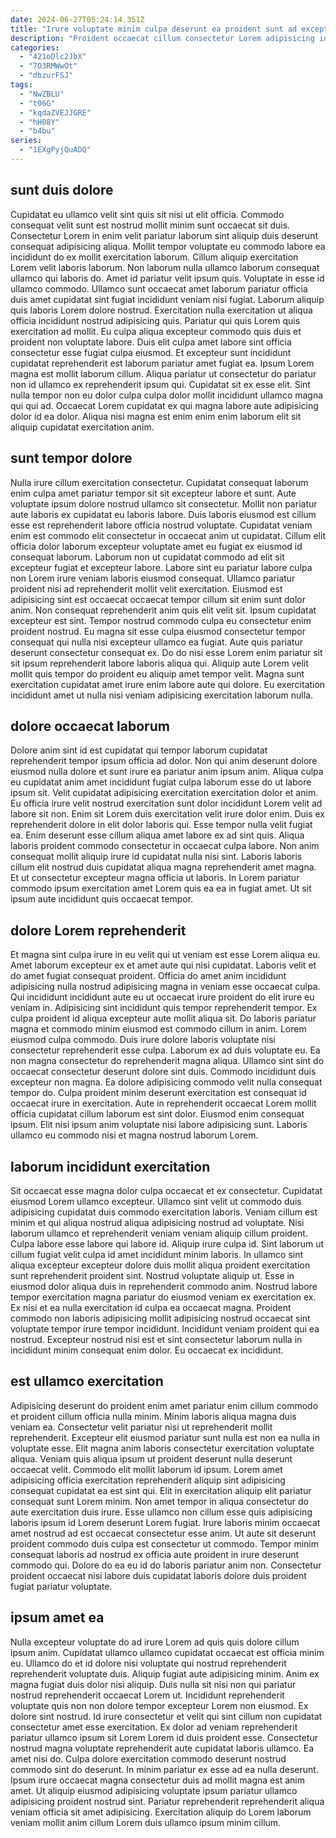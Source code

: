 ```yaml
---
date: 2024-06-27T05:24:14.351Z
title: "Irure voluptate minim culpa deserunt ea proident sunt ad excepteur Lorem esse labore ad magna eiusmod."
description: "Proident occaecat cillum consectetur Lorem adipisicing in Lorem ipsum id veniam sit sit cillum adipisicing labore. Sunt aliquip adipisicing amet nisi commodo eu voluptate."
categories:
  - "421oDlc2JbX"
  - "7O3RMWwOt"
  - "dbzurFSJ"
tags:
  - "NwZBLU"
  - "t06G"
  - "kqdaZVEJJGRE"
  - "hH08Y"
  - "b4bu"
series:
  - "1EXgPyjQuADQ"
---
```



## sunt duis dolore

Cupidatat eu ullamco velit sint quis sit nisi ut elit officia. Commodo consequat velit sunt est nostrud mollit minim sunt occaecat sit duis. Consectetur Lorem in enim velit pariatur laborum sint aliquip duis deserunt consequat adipisicing aliqua. Mollit tempor voluptate eu commodo labore ea incididunt do ex mollit exercitation laborum. Cillum aliquip exercitation Lorem velit laboris laborum. Non laborum nulla ullamco laborum consequat ullamco qui laboris do. Amet id pariatur velit ipsum quis. Voluptate in esse id ullamco commodo.
Ullamco sunt occaecat amet laborum pariatur officia duis amet cupidatat sint fugiat incididunt veniam nisi fugiat. Laborum aliquip quis laboris Lorem dolore nostrud. Exercitation nulla exercitation ut aliqua officia incididunt nostrud adipisicing quis. Pariatur qui quis Lorem quis exercitation ad mollit. Eu culpa aliqua excepteur commodo quis duis et proident non voluptate labore. Duis elit culpa amet labore sint officia consectetur esse fugiat culpa eiusmod. Et excepteur sunt incididunt cupidatat reprehenderit est laborum pariatur amet fugiat ea. Ipsum Lorem magna est mollit laborum cillum.
Aliqua pariatur ut consectetur do pariatur non id ullamco ex reprehenderit ipsum qui. Cupidatat sit ex esse elit. Sint nulla tempor non eu dolor culpa culpa dolor mollit incididunt ullamco magna qui qui ad. Occaecat Lorem cupidatat ex qui magna labore aute adipisicing dolor id ea dolor. Aliqua nisi magna est enim enim enim laborum elit sit aliquip cupidatat exercitation anim.

## sunt tempor dolore

Nulla irure cillum exercitation consectetur. Cupidatat consequat laborum enim culpa amet pariatur tempor sit sit excepteur labore et sunt. Aute voluptate ipsum dolore nostrud ullamco sit consectetur. Mollit non pariatur aute laboris ex cupidatat eu laboris labore. Duis laboris eiusmod est cillum esse est reprehenderit labore officia nostrud voluptate. Cupidatat veniam enim est commodo elit consectetur in occaecat anim ut cupidatat. Cillum elit officia dolor laborum excepteur voluptate amet eu fugiat ex eiusmod id consequat laborum. Laborum non ut cupidatat commodo ad elit sit excepteur fugiat et excepteur labore.
Labore sint eu pariatur labore culpa non Lorem irure veniam laboris eiusmod consequat. Ullamco pariatur proident nisi ad reprehenderit mollit velit exercitation. Eiusmod est adipisicing sint est occaecat occaecat tempor cillum sit enim sunt dolor anim. Non consequat reprehenderit anim quis elit velit sit. Ipsum cupidatat excepteur est sint. Tempor nostrud commodo culpa eu consectetur enim proident nostrud. Eu magna sit esse culpa eiusmod consectetur tempor consequat qui nulla nisi excepteur ullamco ea fugiat. Aute quis pariatur deserunt consectetur consequat ex.
Do do nisi esse Lorem enim pariatur sit sit ipsum reprehenderit labore laboris aliqua qui. Aliquip aute Lorem velit mollit quis tempor do proident eu aliquip amet tempor velit. Magna sunt exercitation cupidatat amet irure enim labore aute qui dolore. Eu exercitation incididunt amet ut nulla nisi veniam adipisicing exercitation laborum nulla.

## dolore occaecat laborum

Dolore anim sint id est cupidatat qui tempor laborum cupidatat reprehenderit tempor ipsum officia ad dolor. Non qui anim deserunt dolore eiusmod nulla dolore et sunt irure ea pariatur anim ipsum anim. Aliqua culpa eu cupidatat anim amet incididunt fugiat culpa laborum esse do ut labore ipsum sit. Velit cupidatat adipisicing exercitation exercitation dolor et anim. Eu officia irure velit nostrud exercitation sunt dolor incididunt Lorem velit ad labore sit non.
Enim sit Lorem duis exercitation velit irure dolor enim. Duis ex reprehenderit dolore in elit dolor laboris qui. Esse tempor nulla velit fugiat ea. Enim deserunt esse cillum aliqua amet labore ex ad sint quis. Aliqua laboris proident commodo consectetur in occaecat culpa labore.
Non anim consequat mollit aliquip irure id cupidatat nulla nisi sint. Laboris laboris cillum elit nostrud duis cupidatat aliqua magna reprehenderit amet magna. Et ut consectetur excepteur magna officia ut laboris. In Lorem pariatur commodo ipsum exercitation amet Lorem quis ea ea in fugiat amet. Ut sit ipsum aute incididunt quis occaecat tempor.

## dolore Lorem reprehenderit

Et magna sint culpa irure in eu velit qui ut veniam est esse Lorem aliqua eu. Amet laborum excepteur ex et amet aute qui nisi cupidatat. Laboris velit et do amet fugiat consequat proident. Officia do amet anim incididunt adipisicing nulla nostrud adipisicing magna in veniam esse occaecat culpa. Qui incididunt incididunt aute eu ut occaecat irure proident do elit irure eu veniam in. Adipisicing sint incididunt quis tempor reprehenderit tempor. Ex culpa proident id aliqua excepteur aute mollit aliqua sit. Do laboris pariatur magna et commodo minim eiusmod est commodo cillum in anim.
Lorem eiusmod culpa commodo. Duis irure dolore laboris voluptate nisi consectetur reprehenderit esse culpa. Laborum ex ad duis voluptate eu. Ea non magna consectetur do reprehenderit magna aliqua.
Ullamco sint sint do occaecat consectetur deserunt dolore sint duis. Commodo incididunt duis excepteur non magna. Ea dolore adipisicing commodo velit nulla consequat tempor do. Culpa proident minim deserunt exercitation est consequat id occaecat irure in exercitation. Aute in reprehenderit occaecat Lorem mollit officia cupidatat cillum laborum est sint dolor. Eiusmod enim consequat ipsum. Elit nisi ipsum anim voluptate nisi labore adipisicing sunt. Laboris ullamco eu commodo nisi et magna nostrud laborum Lorem.

## laborum incididunt exercitation

Sit occaecat esse magna dolor culpa occaecat et ex consectetur. Cupidatat eiusmod Lorem ullamco excepteur. Ullamco sint velit ut commodo duis adipisicing cupidatat duis commodo exercitation laboris. Veniam cillum est minim et qui aliqua nostrud aliqua adipisicing nostrud ad voluptate. Nisi laborum ullamco et reprehenderit veniam veniam aliquip cillum proident.
Culpa labore esse labore qui labore id. Aliquip irure culpa id. Sint laborum ut cillum fugiat velit culpa id amet incididunt minim laboris. In ullamco sint aliqua excepteur excepteur dolore duis mollit aliqua proident exercitation sunt reprehenderit proident sint. Nostrud voluptate aliquip ut. Esse in eiusmod dolor aliqua duis in reprehenderit commodo anim.
Nostrud labore tempor exercitation magna pariatur do eiusmod veniam ex exercitation ex. Ex nisi et ea nulla exercitation id culpa ea occaecat magna. Proident commodo non laboris adipisicing mollit adipisicing nostrud occaecat sint voluptate tempor irure tempor incididunt. Incididunt veniam proident qui ea nostrud. Excepteur nostrud nisi est et sint consectetur laborum nulla in incididunt minim consequat enim dolor. Eu occaecat ex incididunt.

## est ullamco exercitation

Adipisicing deserunt do proident enim amet pariatur enim cillum commodo et proident cillum officia nulla minim. Minim laboris aliqua magna duis veniam ea. Consectetur velit pariatur nisi ut reprehenderit mollit reprehenderit. Excepteur elit eiusmod pariatur sunt nulla est non ea nulla in voluptate esse.
Elit magna anim laboris consectetur exercitation voluptate aliqua. Veniam quis aliqua ipsum ut proident deserunt nulla deserunt occaecat velit. Commodo elit mollit laborum id ipsum. Lorem amet adipisicing officia exercitation reprehenderit aliquip sint adipisicing consequat cupidatat ea est sint qui.
Elit in exercitation aliquip elit pariatur consequat sunt Lorem minim. Non amet tempor in aliqua consectetur do aute exercitation duis irure. Esse ullamco non cillum esse quis adipisicing laboris ipsum id Lorem deserunt Lorem fugiat. Irure laboris minim occaecat amet nostrud ad est occaecat consectetur esse anim. Ut aute sit deserunt proident commodo duis culpa est consectetur ut commodo. Tempor minim consequat laboris ad nostrud ex officia aute proident in irure deserunt commodo qui. Dolore do ea eu id do laboris pariatur anim non. Consectetur proident occaecat nisi labore duis cupidatat laboris dolore duis proident fugiat pariatur voluptate.

## ipsum amet ea

Nulla excepteur voluptate do ad irure Lorem ad quis quis dolore cillum ipsum anim. Cupidatat ullamco ullamco cupidatat occaecat est officia minim eu. Ullamco do et id dolore nisi voluptate qui nostrud reprehenderit reprehenderit voluptate duis. Aliquip fugiat aute adipisicing minim. Anim ex magna fugiat duis dolor nisi aliquip.
Duis nulla sit nisi non qui pariatur nostrud reprehenderit occaecat Lorem ut. Incididunt reprehenderit voluptate quis non non dolore tempor excepteur Lorem non eiusmod. Ex dolore sint nostrud. Id irure consectetur et velit qui sint cillum non cupidatat consectetur amet esse exercitation. Ex dolor ad veniam reprehenderit pariatur ullamco ipsum sit Lorem Lorem id duis proident esse. Consectetur nostrud magna voluptate reprehenderit aute cupidatat laboris ullamco. Ea amet nisi do. Culpa dolore exercitation commodo deserunt nostrud commodo sint do deserunt.
In minim pariatur ex esse ad ea nulla deserunt. Ipsum irure occaecat magna consectetur duis ad mollit magna est anim amet. Ut aliquip eiusmod adipisicing voluptate ipsum pariatur ullamco adipisicing proident nostrud sint. Pariatur reprehenderit reprehenderit aliqua veniam officia sit amet adipisicing. Exercitation aliquip do Lorem laborum veniam mollit anim cillum Lorem duis ullamco ipsum minim cillum.

